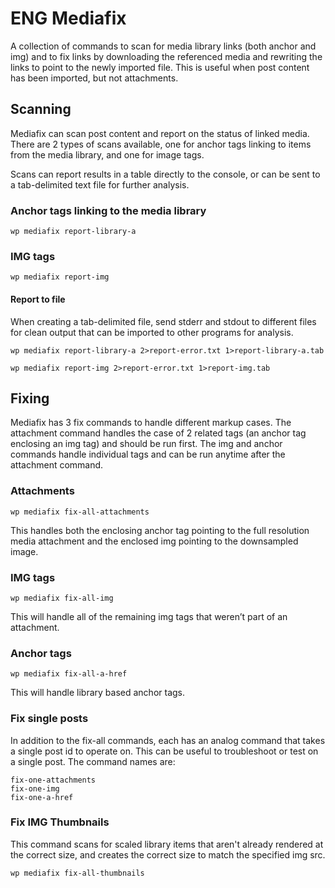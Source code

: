 # ENG Mediafix
A collection of commands to scan for media library links (both anchor and img) and to fix links by downloading the referenced media and rewriting the links to point to the newly imported file.  This is useful when post content has been imported, but not attachments.

## Scanning

Mediafix can scan post content and report on the status of linked media.  There are 2 types of scans available, one for anchor tags linking to items from the media library, and one for image tags.

Scans can report results in a table directly to the console, or can be sent to a tab-delimited text file for further analysis.

### Anchor tags linking to the media library

`wp mediafix report-library-a`

### IMG tags

`wp mediafix report-img`

#### Report to file

When creating a tab-delimited file, send stderr and stdout to different files for clean output that can be imported to other programs for analysis.

```
wp mediafix report-library-a 2>report-error.txt 1>report-library-a.tab

wp mediafix report-img 2>report-error.txt 1>report-img.tab
```

## Fixing

Mediafix has 3 fix commands to handle different markup cases.  The attachment command handles the case of 2 related tags (an anchor tag enclosing an img tag) and should be run first. The img and anchor commands handle individual tags and can be run anytime after the attachment command.

### Attachments

`wp mediafix fix-all-attachments`

This handles both the enclosing anchor tag pointing to the full resolution media attachment and the enclosed img pointing to the downsampled image.

### IMG tags

`wp mediafix fix-all-img`

This will handle all of the remaining img tags that weren’t part of an attachment.

### Anchor tags

`wp mediafix fix-all-a-href`

This will handle library based anchor tags.

### Fix single posts

In addition to the fix-all commands, each has an analog command that takes a single post id to operate on.  This can be useful to troubleshoot or test on a single post. The command names are:

```
fix-one-attachments
fix-one-img
fix-one-a-href
```

### Fix IMG Thumbnails

This command scans for scaled library items that aren't already rendered at the correct size, and creates the correct size to match the specified img src.

`wp mediafix fix-all-thumbnails`